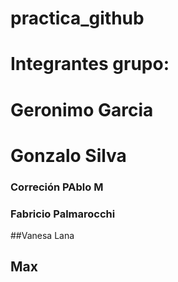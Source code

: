 # practica_github
# Integrantes grupo: 
# Geronimo Garcia
# Gonzalo Silva
### Correción PAblo M
### Fabricio Palmarocchi
##Vanesa Lana
## Max

